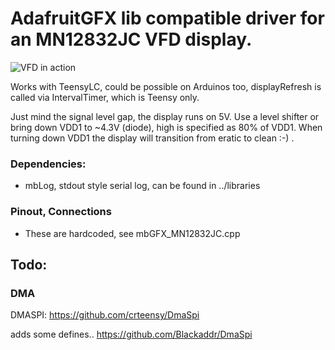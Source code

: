 # AdafruitGFX lib compatible driver for an MN12832JC VFD display.

![VFD in action](/images/mn12832jc.gif)

Works with TeensyLC, could be possible on Arduinos too, displayRefresh is called via IntervalTimer, which is Teensy only.

Just mind the signal level gap, the display runs on 5V. Use a level shifter or bring down VDD1 to ~4.3V (diode), high is specified as 80% of VDD1. When turning down VDD1 the display will transition from eratic to clean :-) .

### Dependencies:
- mbLog, stdout style serial log, can be found in ../libraries

### Pinout, Connections
- These are hardcoded, see mbGFX_MN12832JC.cpp

## Todo:

### DMA

DMASPI: https://github.com/crteensy/DmaSpi

adds some defines.. https://github.com/Blackaddr/DmaSpi

